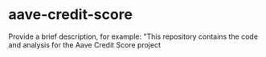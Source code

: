# aave-credit-score
Provide a brief description, for example: "This repository contains the code and analysis for the Aave Credit Score project
